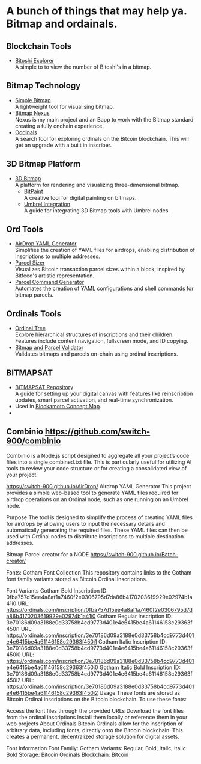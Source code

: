 # A bunch of things that may help ya. Bitmap and ordainals. 

## Blockchain Tools

- [Bitoshi Explorer](https://switch-900.github.io/Bitoshi-Explorer/)  
  A simple to to view the number of Bitoshi's in a bitmap.

## Bitmap Technology

- [Simple Bitmap](https://switch-900.github.io/SimpleBitmap/)  
  A lightweight tool for visualising bitmap.
- [Bitmap Nexus](https://www.bitmapnexus.com/)  
  Nexus is my main project and an Bapp to work with the Bitmap standard creating a fully onchain experience.  
- [Oodinals](https://www.oodinals.com/)  
  A search tool for exploring ordinals on the Bitcoin blockchain. This will get an upgrade with a built in inscriber. 

## 3D Bitmap Platform

- [3D Bitmap](https://www.3dbitmap.com/)  
  A platform for rendering and visualizing three-dimensional bitmap. 
  - [BitPaint](https://www.3dbitmap.com/bitpaint)  
    A creative tool for digital painting on bitmaps.
  - [Umbrel Integration](https://www.3dbitmap.com/umbrel.html)  
    A guide for integrating 3D Bitmap tools with Umbrel nodes.

## Ord Tools 

- [AirDrop YAML Generator](https://switch-900.github.io/AirDrop/)  
  Simplifies the creation of YAML files for airdrops, enabling distribution of inscriptions to multiple addresses.
- [Parcel Sizer](https://switch-900.github.io/Parcel-Sizer/)  
  Visualizes Bitcoin transaction parcel sizes within a block, inspired by Bitfeed's artistic representation.
- [Parcel Command Generator](https://switch-900.github.io/ParcelGenerator/)  
  Automates the creation of YAML configurations and shell commands for bitmap parcels.

## Ordinals Tools

- [Ordinal Tree](https://ordinals.com/content/d6b2c108f6e2ba3f97cde7774d00dd75b2ee3f7c07740bb216b1b0f65f13d4cai0)  
  Explore hierarchical structures of inscriptions and their children. Features include content navigation, fullscreen mode, and ID copying.
- [Bitmap and Parcel Validator](https://ordinals.com/content/d3b049472e885b65ed0513a675c8e01a28fffe5eb8b347394168048390c8b14ci0)  
  Validates bitmaps and parcels on-chain using ordinal inscriptions.

## BITMAPSAT

- [BITMAPSAT Repository](https://github.com/switch-900/BITMAPSAT)  
  A guide for setting up your digital canvas with features like reinscription updates, smart parcel activation, and real-time synchronization.
- Used in [Blockamoto Concept Map](https://ordinals.com/content/bf50cd2f407491af43c2bb021536f8107c5426f19b26a65a6d6247e2de609ef1i0).
- 
## Combinio https://github.com/switch-900/combinio
Combinio is a Node.js script designed to aggregate all your project’s code files into a single combined.txt file. This is particularly useful for utilizing AI tools to review your code structure or for creating a consolidated view of your project.

https://switch-900.github.io/AirDrop/
Airdrop YAML Generator
This project provides a simple web-based tool to generate YAML files required for airdrop operations on an Ordinal node, such as one running on an Umbrel node.

Purpose
The tool is designed to simplify the process of creating YAML files for airdrops by allowing users to input the necessary details and automatically generating the required files. These YAML files can then be used with Ordinal nodes to distribute inscriptions to multiple destination addresses. 

Bitmap Parcel creator for a NODE 
https://switch-900.github.io/Batch-creator/

Fonts: 
Gotham Font Collection
This repository contains links to the Gotham font family variants stored as Bitcoin Ordinal inscriptions.

Font Variants
Gotham Bold
Inscription ID: 0fba757d15ee4a8af1a7460f2e0306795d7da86b4170203619929e02974b1a41i0
URL: https://ordinals.com/inscription/0fba757d15ee4a8af1a7460f2e0306795d7da86b4170203619929e02974b1a41i0
Gotham Regular
Inscription ID: 3e70186d09a3188e0d33758b4cd9773d401e4e6415be4a61146158c29363f450i1
URL: https://ordinals.com/inscription/3e70186d09a3188e0d33758b4cd9773d401e4e6415be4a61146158c29363f450i1
Gotham Italic
Inscription ID: 3e70186d09a3188e0d33758b4cd9773d401e4e6415be4a61146158c29363f450i0
URL: https://ordinals.com/inscription/3e70186d09a3188e0d33758b4cd9773d401e4e6415be4a61146158c29363f450i0
Gotham Italic Bold
Inscription ID: 3e70186d09a3188e0d33758b4cd9773d401e4e6415be4a61146158c29363f450i2
URL: https://ordinals.com/inscription/3e70186d09a3188e0d33758b4cd9773d401e4e6415be4a61146158c29363f450i2
Usage
These fonts are stored as Bitcoin Ordinal inscriptions on the Bitcoin blockchain. To use these fonts:

Access the font files through the provided URLs
Download the font files from the ordinal inscriptions
Install them locally or reference them in your web projects
About Ordinals
Bitcoin Ordinals allow for the inscription of arbitrary data, including fonts, directly onto the Bitcoin blockchain. This creates a permanent, decentralized storage solution for digital assets.

Font Information
Font Family: Gotham
Variants: Regular, Bold, Italic, Italic Bold
Storage: Bitcoin Ordinals
Blockchain: Bitcoin

